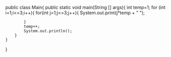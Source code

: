 public class Main{
    public static void main(String [] args){
        int temp=1;
        for (int i=1;i<=3;i++){
            for(int j=1;j<=3;j++){
                System.out.print(j*temp + " ");
                
            }
            temp++;
            System.out.println();
        }
    }
}

